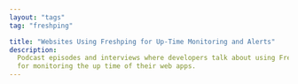 ```yaml
---
layout: "tags"
tag: "freshping"

title: "Websites Using Freshping for Up-Time Monitoring and Alerts"
description:
  Podcast episodes and interviews where developers talk about using Freshping
  for monitoring the up time of their web apps.
---
```

